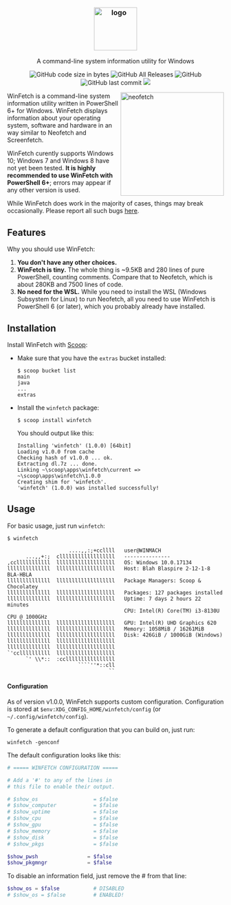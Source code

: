 <h3 align="center"><img src="https://lptstr.github.io/lptstr-images/proj/winfetch/logo.png" alt="logo" height="100px"></h3>
<p align="center">A command-line system information utility for Windows</p>

<p align="center">
<img alt="GitHub code size in bytes" src="https://img.shields.io/github/languages/code-size/lptstr/winfetch.svg">
<img alt="GitHub All Releases" src="https://img.shields.io/github/downloads/lptstr/winfetch/total.svg">
<img alt="GitHub" src="https://img.shields.io/github/license/lptstr/winfetch.svg">
<img alt="GitHub last commit" src="https://img.shields.io/github/last-commit/lptstr/winfetch.svg">
<a href="https://www.codacy.com/app/lptstr/winfetch?utm_source=github.com&amp;utm_medium=referral&amp;utm_content=lptstr/winfetch&amp;utm_campaign=Badge_Grade"><img src="https://api.codacy.com/project/badge/Grade/cc3ea20a9c4e4ec8a441e84dd9baa241"/></a>
</p>

<img src="https://lptstr.github.io/lptstr-images/screenshots/projects/winfetch/computant.png" alt="neofetch" align="right" height="240px">

WinFetch is a command-line system information utility written in PowerShell 6+ for Windows. WinFetch displays information about your operating system, software and hardware in an way similar to Neofetch and Screenfetch. 

WinFetch curently supports Windows 10; Windows 7 and Windows 8 have not yet been tested. **It is highly recommended to use WinFetch with PowerShell 6+**; errors may appear if any other version is used.

While WinFetch does work in the majority of cases, things may break occasionally. Please report all such bugs [here](https://github.com/lptstr/winfetch/issues/new).

## Features
Why you should use WinFetch:
1. **You don't have any other choices.**
2. **WinFetch is tiny.** The whole thing is ~9.5KB and 280 lines of pure PowerShell, counting comments. Compare that to Neofetch, which is about 280KB and 7500 lines of code.
3. **No need for the WSL.** While you need to install the WSL (Windows Subsystem for Linux) to run Neofetch, all you need to use WinFetch is PowerShell 6 (or later), which you probably already have installed.

## Installation
Install WinFetch with [Scoop](https://scoop.sh):
- Make sure that you have the `extras` bucket installed:
  ```
  $ scoop bucket list
  main
  java
  ...
  extras
  ```
- Install the `winfetch` package:
  ```
  $ scoop install winfetch
  ```
  You should output like this:
  ```
  Installing 'winfetch' (1.0.0) [64bit]
  Loading v1.0.0 from cache
  Checking hash of v1.0.0 ... ok.
  Extracting dl.7z ... done.
  Linking ~\scoop\apps\winfetch\current => ~\scoop\apps\winfetch\1.0.0
  Creating shim for 'winfetch'.
  'winfetch' (1.0.0) was installed successfully!
  ```
  
## Usage
For basic usage, just run `winfetch`:
```
$ winfetch

                    ....,,:;+ccllll   user@WINMACH
      ...,,+:;  cllllllllllllllllll   ---------------
,cclllllllllll  lllllllllllllllllll   OS: Windows 10.0.17134
llllllllllllll  lllllllllllllllllll   Host: Blah Blaspire 2-12-1-8 BLA-HBLA
llllllllllllll  lllllllllllllllllll   Package Managers: Scoop & Chocolatey
llllllllllllll  lllllllllllllllllll   Packages: 127 packages installed
llllllllllllll  lllllllllllllllllll   Uptime: 7 days 2 hours 22 minutes
                                      CPU: Intel(R) Core(TM) i3-8130U CPU @ 1000GHz
llllllllllllll  lllllllllllllllllll   GPU: Intel(R) UHD Graphics 620
llllllllllllll  lllllllllllllllllll   Memory: 1058MiB / 16261MiB
llllllllllllll  lllllllllllllllllll   Disk: 426GiB / 1000GiB (Windows)
llllllllllllll  lllllllllllllllllll
llllllllllllll  lllllllllllllllllll
`'ccllllllllll  lllllllllllllllllll
      `' \\*::  :ccllllllllllllllll
                       ````''*::cll
                                 ``
```

#### Configuration
As of version v1.0.0, WinFetch supports custom configuration. Configuration is stored at `$env:XDG_CONFIG_HOME/winfetch/config` (or `~/.config/winfetch/config`).

To generate a default configuration that you can build on, just run:
```
winfetch -genconf
```
The default configuration looks like this:
```powershell
# ===== WINFETCH CONFIGURATION =====

# Add a '#' to any of the lines in 
# this file to enable their output.

# $show_os                  = $false
# $show_computer            = $false
# $show_uptime              = $false
# $show_cpu                 = $false
# $show_gpu                 = $false
# $show_memory              = $false
# $show_disk                = $false
# $show_pkgs                = $false

$show_pwsh                = $false
$show_pkgmngr             = $false
```
To disable an information field, just remove the # from that line:
```powershell
$show_os = $false			# DISABLED
# $show_os = $false			# ENABLED!
```

